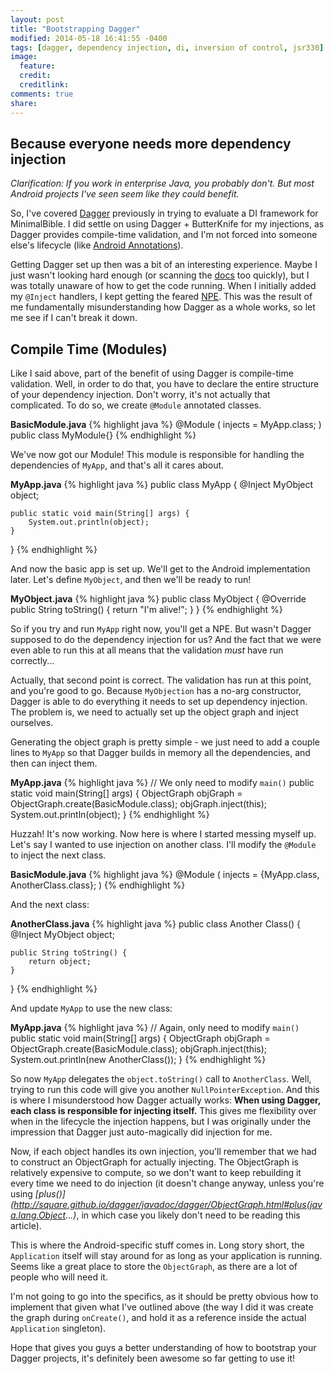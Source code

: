 ```yaml
---
layout: post
title: "Bootstrapping Dagger"
modified: 2014-05-18 16:41:55 -0400
tags: [dagger, dependency injection, di, inversion of control, jsr330]
image:
  feature: 
  credit: 
  creditlink: 
comments: true
share: 
---
```

Because everyone needs more dependency injection
------------------------------------------------
 
*Clarification: If you work in enterprise Java, you probably don't. But most Android projects I've seen seem like they could benefit.*
 
So, I've covered [Dagger](https://github.com/square/dagger) previously in trying to evaluate a DI framework for MinimalBible. I did settle on using Dagger + ButterKnife for my injections, as Dagger provides compile-time validation, and I'm not forced into someone else's lifecycle (like [Android Annotations](https://github.com/excilys/androidannotations)).
 
Getting Dagger set up then was a bit of an interesting experience. Maybe I just wasn't looking hard enough (or scanning the [docs](http://square.github.io/dagger/) too quickly), but I was totally unaware of how to get the code running. When I initially added my `@Inject` handlers, I kept getting the feared [NPE](http://docs.oracle.com/javase/7/docs/api/java/lang/NullPointerException.html). This was the result of me fundamentally misunderstanding how Dagger as a whole works, so let me see if I can't break it down.
 
Compile Time (Modules)
----------------------
Like I said above, part of the benefit of using Dagger is compile-time validation. Well, in order to do that, you have to declare the entire structure of your dependency injection. Don't worry, it's not actually that complicated. To do so, we create `@Module` annotated classes.
 
**BasicModule.java**
{% highlight java %}
@Module (
    injects = MyApp.class;
)
public class MyModule{}
{% endhighlight %}
 
We've now got our Module! This module is responsible for handling the dependencies of `MyApp`, and that's all it cares about.
 
**MyApp.java**
{% highlight java %}
public class MyApp {
    @Inject MyObject object;
   
    public static void main(String[] args) {
        System.out.println(object);
    }
}
{% endhighlight %}
 
And now the basic app is set up. We'll get to the Android implementation later. Let's define `MyObject`, and then we'll be ready to run!
 
**MyObject.java**
{% highlight java %}
public class MyObject {
    @Override
    public String toString() {
        return "I'm alive!";
    }
}
{% endhighlight %}
 
So if you try and run `MyApp` right now, you'll get a NPE. But wasn't Dagger supposed to do the dependency injection for us? And the fact that we were even able to run this at all means that the validation *must* have run correctly...
 
Actually, that second point is correct. The validation has run at this point, and you're good to go. Because `MyObjection` has a no-arg constructor, Dagger is able to do everything it needs to set up dependency injection. The problem is, we need to actually set up the object graph and inject ourselves.
 
Generating the object graph is pretty simple - we just need to add a couple lines to `MyApp` so that Dagger builds in memory all the dependencies, and then can inject them.
 
**MyApp.java**
{% highlight java %}
    // We only need to modify `main()`
    public static void main(String[] args) {
        ObjectGraph objGraph = ObjectGraph.create(BasicModule.class);
        objGraph.inject(this);
        System.out.println(object);
    }
{% endhighlight %}
 
Huzzah! It's now working. Now here is where I started messing myself up. Let's say I wanted to use injection on another class. I'll modify the `@Module` to inject the next class.
 
**BasicModule.java**
{% highlight java %}
@Module (
    injects = {MyApp.class, AnotherClass.class};
)
{% endhighlight %}
 
And the next class:
 
**AnotherClass.java**
{% highlight java %}
public class Another Class() {
    @Inject MyObject object;
   
    public String toString() {
        return object;
    }
}
{% endhighlight %}
 
And update `MyApp` to use the new class:
 
**MyApp.java**
{% highlight java %}
    // Again, only need to modify `main()`
    public static void main(String[] args) {
        ObjectGraph objGraph = ObjectGraph.create(BasicModule.class);
        objGraph.inject(this);
        System.out.println(new AnotherClass());
    }
{% endhighlight %}
 
So now `MyApp` delegates the `object.toString()` call to `AnotherClass`. Well, trying to run this code will give you another `NullPointerException`. And this is where I misunderstood how Dagger actually works: **When using Dagger, each class is responsible for injecting itself.** This gives me flexibility over when in the lifecycle the injection happens, but I was originally under the impression that Dagger just auto-magically did injection for me.
 
Now, if each object handles its own injection, you'll remember that we had to construct an ObjectGraph for actually injecting. The ObjectGraph is relatively expensive to compute, so we don't want to keep rebuilding it every time we need to do injection (it doesn't change anyway, unless you're using *[plus()](http://square.github.io/dagger/javadoc/dagger/ObjectGraph.html#plus(java.lang.Object...)*, in which case you likely don't need to be reading this article).
 
This is where the Android-specific stuff comes in. Long story short, the `Application` itself will stay around for as long as your application is running. Seems like a great place to store the `ObjectGraph`, as there are a lot of people who will need it.
 
I'm not going to go into the specifics, as it should be pretty obvious how to implement that given what I've outlined above (the way I did it was create the graph during `onCreate()`, and hold it as a reference inside the actual `Application` singleton).
 
Hope that gives you guys a better understanding of how to bootstrap your Dagger projects, it's definitely been awesome so far getting to use it!

